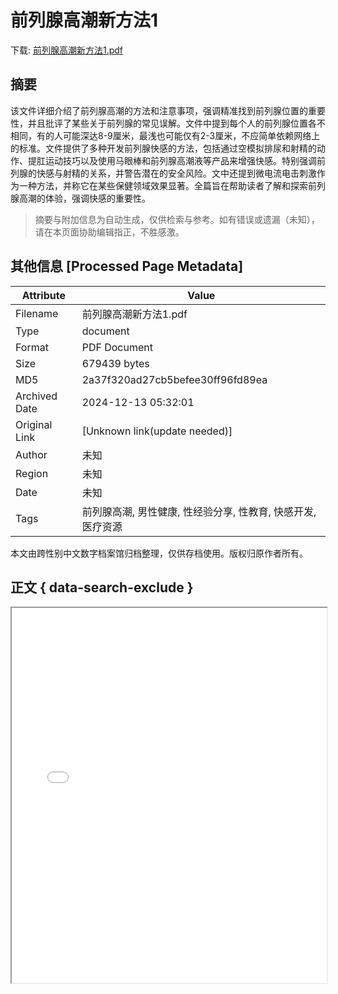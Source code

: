 # 前列腺高潮新方法1

<!-- tcd_download_link -->
下载: <a href="../前列腺高潮新方法1.pdf" download>前列腺高潮新方法1.pdf</a>
<!-- tcd_download_link_end -->

## 摘要

<!-- tcd_abstract -->
该文件详细介绍了前列腺高潮的方法和注意事项，强调精准找到前列腺位置的重要性，并且批评了某些关于前列腺的常见误解。文件中提到每个人的前列腺位置各不相同，有的人可能深达8-9厘米，最浅也可能仅有2-3厘米，不应简单依赖网络上的标准。文件提供了多种开发前列腺快感的方法，包括通过空模拟排尿和射精的动作、提肛运动技巧以及使用马眼棒和前列腺高潮液等产品来增强快感。特别强调前列腺的快感与射精的关系，并警告潜在的安全风险。文中还提到微电流电击刺激作为一种方法，并称它在某些保健领域效果显著。全篇旨在帮助读者了解和探索前列腺高潮的体验，强调快感的重要性。

<!-- tcd_abstract_end -->

> 摘要与附加信息为自动生成，仅供检索与参考。如有错误或遗漏（未知），请在本页面协助编辑指正，不胜感激。

## 其他信息 [Processed Page Metadata]

| Attribute       | Value                                  |
|-----------------|----------------------------------------|
| Filename        | 前列腺高潮新方法1.pdf                             |
| Type            | document                                 |
| Format          | PDF Document                               |
| Size            | 679439 bytes                           |
| MD5             | 2a37f320ad27cb5befee30ff96fd89ea                                  |
| Archived Date   | 2024-12-13 05:32:01                             |
| Original Link   | [Unknown link(update needed)]                         |
| Author          | 未知                               |
| Region          | 未知                               |
| Date            | 未知                                 |
| Tags            | 前列腺高潮, 男性健康, 性经验分享, 性教育, 快感开发, 医疗资源                                 |

本文由跨性别中文数字档案馆归档整理，仅供存档使用。版权归原作者所有。


## 正文 { data-search-exclude }

<!-- tcd_main_text -->
<iframe src="../前列腺高潮新方法1.pdf" width="100%" height="600px">
    <p>无法显示PDF，请下载查看。</p>
</iframe>
<!-- tcd_main_text_end -->

